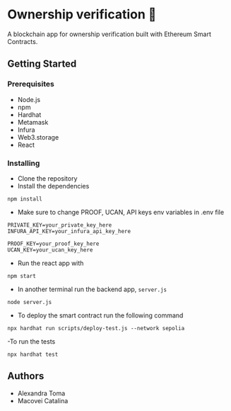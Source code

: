 # Ownership verification :whale:
A blockchain app for ownership verification built with Ethereum Smart Contracts.

## Getting Started
### Prerequisites   
- Node.js
- npm
- Hardhat
- Metamask
- Infura
- Web3.storage
- React

### Installing
- Clone the repository
- Install the dependencies
```
npm install
```
- Make sure to change PROOF, UCAN, API keys env variables in .env file
```
PRIVATE_KEY=your_private_key_here
INFURA_API_KEY=your_infura_api_key_here

PROOF_KEY=your_proof_key_here
UCAN_KEY=your_ucan_key_here
```
- Run the react app with        
```
npm start
```

- In another terminal run the backend app, ```server.js```
```
node server.js
```
- To deploy the smart contract run the following command
```
npx hardhat run scripts/deploy-test.js --network sepolia
```
-To run the tests
```
npx hardhat test
```


## Authors
- Alexandra Toma
- Macovei Catalina 